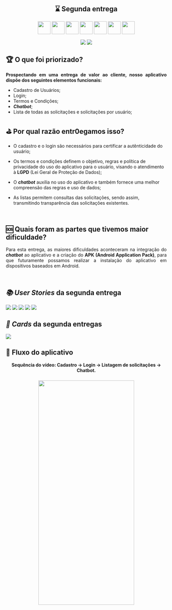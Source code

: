 <h2 align="center">⌛ Segunda entrega</h2>
       <p align="center">
         <link rel="stylesheet" href="https://cdn.jsdelivr.net/gh/devicons/devicon@latest/devicon.min.css">
         <i class="devicon-bash-plain colored"></i>
         <img src="https://cdn.jsdelivr.net/gh/devicons/devicon/icons/figma/figma-original.svg" width="40" height="40"/>
         <img src="https://cdn.jsdelivr.net/gh/devicons/devicon/icons/flask/flask-original.svg" width="40" height="40"/>
         <img src="https://cdn.jsdelivr.net/gh/devicons/devicon/icons/javascript/javascript-original.svg" width="40" height="40"/>
         <img src="https://cdn.jsdelivr.net/gh/devicons/devicon/icons/mongodb/mongodb-original.svg" width="40" height="40"/>
         <img src="https://cdn.jsdelivr.net/gh/devicons/devicon/icons/postgresql/postgresql-original.svg" width="40" height="40"/>
         <img src="https://cdn.jsdelivr.net/gh/devicons/devicon/icons/python/python-original.svg" width="40" height="40"/>
         <img src="https://cdn.jsdelivr.net/gh/devicons/devicon/icons/react/react-original.svg" width="40" height="40"/>   	
</p>
                
<p align="center">
    <img src="https://img.shields.io/badge/status-Concluída-blue?style=for-the-badge&logo=appveyor" />
    <img src="https://img.shields.io/badge/Sprint%20atual-Sprint 2-blue?style=for-the-badge&logo=appveyor" />
</p>





              
<h2>🏆 O que foi priorizado?</h2>

<p align="justify"><b>Prospectando em uma entrega de valor ao cliente, nosso aplicativo dispõe dos seguintes elementos funcionais:</b></p>


- Cadastro de Usuários;
- Login;
- Termos e Condições;
- <i><b>Chatbot</i></b>;
- Lista de todas as solicitações e solicitações por usuário;


<h2>⛳ Por qual razão entr0egamos isso?</h2>

<p align="justify">

- O cadastro e o login são necessários para certificar a autênticidade do usuário;

- Os termos e condições definem o objetivo, regras e política de privacidade do uso do aplicativo para o usuário, visando o atendimento à <b>LGPD</b> (Lei Geral de Proteção de Dados);

- O <i><b>chatbot</i></b> auxilia no uso do aplicativo e também fornece uma melhor compreensão das regras e uso de dados;

- As listas permitem consultas das solicitações, sendo assim, transmitindo transparência das solicitações existentes.
</p>

<br>
<h2>🆘 Quais foram as partes que tivemos maior dificuldade?</h2>
<p align="justify">
Para esta entrega, as maiores dificuldades aconteceram na integração do <i><b>chatbot</i></b> ao aplicativo e a criação do <b>APK (Android Application Pack)</b>, para que futuramente possamos realizar a instalação do aplicativo em dispositivos baseados em Android.
</p>
<br>
<h2><i>📚 User Stories</i> da segunda entrega</h2>

<img src="https://github.com/ThomasPalma1/FatecAPI-05/blob/main/docs/images/User_Story_1.png">
<img src="https://github.com/ThomasPalma1/FatecAPI-05/blob/main/docs/images/User_Story_3.png">
<img src="https://github.com/ThomasPalma1/FatecAPI-05/blob/main/docs/images/User_Story_4.png">
<img src="https://github.com/ThomasPalma1/FatecAPI-05/blob/main/docs/images/User_Story_9.png">
<img src="https://github.com/ThomasPalma1/FatecAPI-05/blob/main/docs/images/User_Story_10.png">

<h2><i>📅 Cards</i> da segunda entregas</h2>

<img src="https://github.com/ThomasPalma1/FatecAPI-05/blob/main/docs/images/card_sprint_2.png">
                       
</div>

<h2>📱 Fluxo do aplicativo</h2>

<div align="center">
    <b>Sequência do vídeo: Cadastro → Login → Listagem de solicitações → Chatbot.</b>
    <h3 align="center">
        <img src="https://github.com/ThomasPalma1/FatecAPI-05/blob/main/docs/videos/Entrega02.gif" width="300px" height="700px;" alt="" /><br />
    </h3>
</div>


